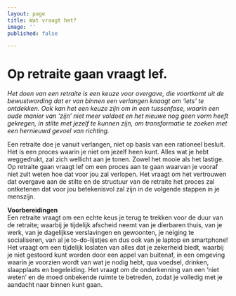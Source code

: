 ```yaml
---
layout: page
title: Wat vraagt het?
image: ''
published: false

---
```

# Op retraite gaan vraagt lef. 

_Het doen van een retraite is een keuze voor overgave, die voortkomt uit de bewustwording dat er van binnen een verlangen knaagt om ‘iets’ te ontdekken. Ook kan het een keuze zijn om in een tussenfase, waarin een oude manier van ‘zijn’ niet meer voldoet en het nieuwe nog geen vorm heeft gekregen, in stilte met jezelf te kunnen zijn, om transformatie te zoeken met een hernieuwd gevoel van richting._

Een retraite doe je vanuit verlangen, niet op basis van een rationeel besluit. Het is een proces waarin je niet om jezelf heen kunt. Alles wat je hebt weggedrukt, zal zich wellicht aan je tonen. Zowel het mooie als het lastige. Op retraite gaan vraagt lef om een proces aan te gaan waarvan je vooraf niet zult weten hoe dat voor jou zal verlopen. Het vraagt om het vertrouwen dat overgave aan de stilte en de structuur van de retraite het proces zal ontketenen dat voor jou betekenisvol zal zijn in de volgende stappen in je menszijn.

**Voorbereidingen**  
Een retraite vraagt om een echte keus je terug te trekken voor de duur van de retraite; waarbij je tijdelijk afscheid neemt van je dierbaren thuis, van je werk, van je dagelijkse verslavingen en gewoonten, je neiging te socialiseren, van al je to-do-lijstjes en dus ook van je laptop en smartphone! Het vraagt om een tijdelijk loslaten van alles dat je zekerheid biedt, waarbij je niet gestoord kunt worden door een appel van buitenaf, in een omgeving waarin je voorzien wordt van wat je nodig hebt, qua voedsel, drinken, slaapplaats en begeleiding. Het vraagt om de onderkenning van een ‘niet weten’ en de moed onbekende ruimte te betreden, zodat je volledig met je aandacht naar binnen kunt gaan.
